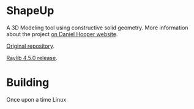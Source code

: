 # ShapeUp

A 3D Modeling tool using constructive solid geometry. More information about the project [on Daniel Hooper website](https://danielchasehooper.com/posts/shapeup/).

[Original repository](https://github.com/danielchasehooper/ShapeUp-public).

[Raylib 4.5.0 release](https://github.com/raysan5/raylib/releases/tag/4.5.0).
# Building

Once upon a time Linux
